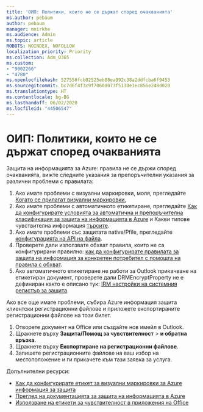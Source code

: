 ```yaml
---
title: 'ОИП: Политики, които не се държат според очакванията'
ms.author: pebaum
author: pebaum
manager: mnirkhe
ms.audience: Admin
ms.topic: article
ROBOTS: NOINDEX, NOFOLLOW
localization_priority: Priority
ms.collection: Adm_O365
ms.custom:
- "9002266"
- "4780"
ms.openlocfilehash: 527556fcb02525eb88ea992c38a2ddfcba6f9453
ms.sourcegitcommit: bc7d6f4f3c9f7060d073f5130e1ec856e248d020
ms.translationtype: HT
ms.contentlocale: bg-BG
ms.lasthandoff: 06/02/2020
ms.locfileid: "44506547"
---
```

# <a name="aip-policies-not-behaving-as-expected"></a>ОИП: Политики, които не се държат според очакванията

Защита на информацията за Azure: правила не се държи според очакванията, вижте следните указания за препоръчителни указания за различни проблеми с правилата:

1. Ако имате проблеми с визуални маркировки, моля, прегледайте [Когато се прилагат визуални маркировки.](https://docs.microsoft.com/azure/information-protection/configure-policy-markings#when-visual-markings-are-applied)
2. Ако имате проблеми с автоматичното етикетиране, прегледайте [Как да конфигурирате условията за автоматична и препоръчителна класификация за защита на информацията в Azure](https://docs.microsoft.com/azure/information-protection/configure-policy-classification) и Какви типове чувствителна информация [търсите](https://docs.microsoft.com/microsoft-365/compliance/sensitive-information-type-entity-definitions).
3. Ако имате проблеми със защитата native/Pfile, прегледайте [конфигурацията на API на файла](https://docs.microsoft.com/azure/information-protection/develop/file-api-configuration).
4. Проверете дали използвате обхват правила, които не са конфигурирани правилно: [как да конфигурирате правилата за защита на информация за конкретен потребител с помощта на правила с обхват](https://docs.microsoft.com/azure/information-protection/configure-policy-scope).
5. Ако автоматичното етикетиране не работи за Outlook прикачване на етикетиран документ, проверете дали DRMEncryptProperty не е дефиниран както е описано тук: [IRM настройки на системния регистър за защита](https://docs.microsoft.com/deployoffice/security/protect-sensitive-messages-and-documents-by-using-irm-in-office#office-2016-irm-registry-key-options).

Ако все още имате проблеми, събира Azure информация защита клиентски регистрационни файлове и приложете експортираните регистрационни файлове на този билет.

1. Отворете документ на Office или създайте нов имейл в Outlook.
2. Щракнете върху **Защита/Помощ за чувствителност**  >  **и обратна връзка**.
3. Щракнете върху **Експортиране на регистрационни файлове**.
4. Запишете регистрационните файлове на ваш избор на местоположение и ги прикачете към тази заявка за услуга.

Допълнителни ресурси:

- [Как да конфигурирате етикет за визуални маркировки за Azure информация за защита](https://docs.microsoft.com/azure/information-protection/configure-policy-markings)
- [Преглед на документацията за защита на информацията в Azure](https://docs.microsoft.com/azure/information-protection/what-is-information-protection)
- [Използване на етикети за чувствителност в приложения на Office](https://docs.microsoft.com/microsoft-365/compliance/sensitivity-labels-office-apps)

